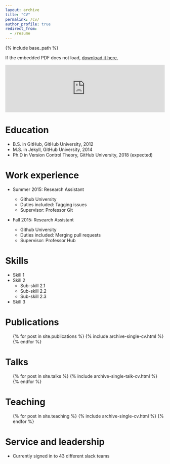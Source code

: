 ```yaml
---
layout: archive
title: "CV"
permalink: /cv/
author_profile: true
redirect_from:
  - /resume
---
```



{% include base_path %}

If the embedded PDF does not load, <u><a href="https://drive.google.com/file/d/1VEOAqgvPqL6jhBW5zTnK85RwtNY0_o55/view?usp=share_link">download it here.</a></u>
<br/>

<embed src="https://github.com/hugoferrinholopes/hugoferrinholopes.github.io/blob/master/Academic_Curriculum_Vitae%20(16).pdf" type="application/pdf" width="100%" />





Education
======
* B.S. in GitHub, GitHub University, 2012
* M.S. in Jekyll, GitHub University, 2014
* Ph.D in Version Control Theory, GitHub University, 2018 (expected)

Work experience
======
* Summer 2015: Research Assistant
  * Github University
  * Duties included: Tagging issues
  * Supervisor: Professor Git

* Fall 2015: Research Assistant
  * Github University
  * Duties included: Merging pull requests
  * Supervisor: Professor Hub
  
Skills
======
* Skill 1
* Skill 2
  * Sub-skill 2.1
  * Sub-skill 2.2
  * Sub-skill 2.3
* Skill 3

Publications
======
  <ul>{% for post in site.publications %}
    {% include archive-single-cv.html %}
  {% endfor %}</ul>
  
Talks
======
  <ul>{% for post in site.talks %}
    {% include archive-single-talk-cv.html %}
  {% endfor %}</ul>
  
Teaching
======
  <ul>{% for post in site.teaching %}
    {% include archive-single-cv.html %}
  {% endfor %}</ul>
  
Service and leadership
======
* Currently signed in to 43 different slack teams
